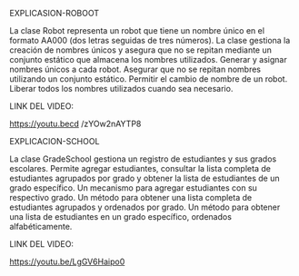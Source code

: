 EXPLICASION-ROBOOT

La clase Robot representa un robot que tiene un nombre único en el formato AA000 (dos letras seguidas de tres números). La clase gestiona la creación de nombres únicos y asegura que no se repitan mediante un conjunto estático que almacena los nombres utilizados.
Generar y asignar nombres únicos a cada robot.
Asegurar que no se repitan nombres utilizando un conjunto estático.
Permitir el cambio de nombre de un robot.
Liberar todos los nombres utilizados cuando sea necesario.

LINK DEL VIDEO:

https://youtu.becd /zYOw2nAYTP8

EXPLICACION-SCHOOL

La clase GradeSchool gestiona un registro de estudiantes y sus grados escolares. Permite agregar estudiantes, consultar la lista completa de estudiantes agrupados por grado y obtener la lista de estudiantes de un grado específico.
Un mecanismo para agregar estudiantes con su respectivo grado.
Un método para obtener una lista completa de estudiantes agrupados y ordenados por grado.
Un método para obtener una lista de estudiantes en un grado específico, ordenados alfabéticamente.

LINK DEL VIDEO:

https://youtu.be/LgGV6Haipo0
